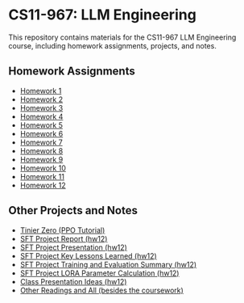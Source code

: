 # CS11-967: LLM Engineering

This repository contains materials for the CS11-967 LLM Engineering course, including homework assignments, projects, and notes.

## Homework Assignments

*   [Homework 1](hw1/README.md)
*   [Homework 2](hw2/README.md)
*   [Homework 3](hw3/README.md)
*   [Homework 4](hw4/README.md)
*   [Homework 5](hw5/README.md)
*   [Homework 6](hw6/README.md)
*   [Homework 7](hw7/README.md)
*   [Homework 8](hw8/README.md)
*   [Homework 9](hw9/README.md)
*   [Homework 10](hw10/README.md)
*   [Homework 11](hw11/README.md)
*   [Homework 12](hw12/README.md)

## Other Projects and Notes

*   [Tinier Zero (PPO Tutorial)](tinier-zero/README.md)
*   [SFT Project Report (hw12)](hw12/project_report.md)
*   [SFT Project Presentation (hw12)](hw12/presentation.md)
*   [SFT Project Key Lessons Learned (hw12)](hw12/key_lessons_learned.md)
*   [SFT Project Training and Evaluation Summary (hw12)](hw12/training_and_evaluation_summary.md)
*   [SFT Project LORA Parameter Calculation (hw12)](hw12/lora_parameter_calc.md)
*   [Class Presentation Ideas (hw12)](hw12/class_presentation.md)
*   [Other Readings and All (besides the coursework)](Other%20Readings%20and%20All%20(besides%20the%20coursework).org)
